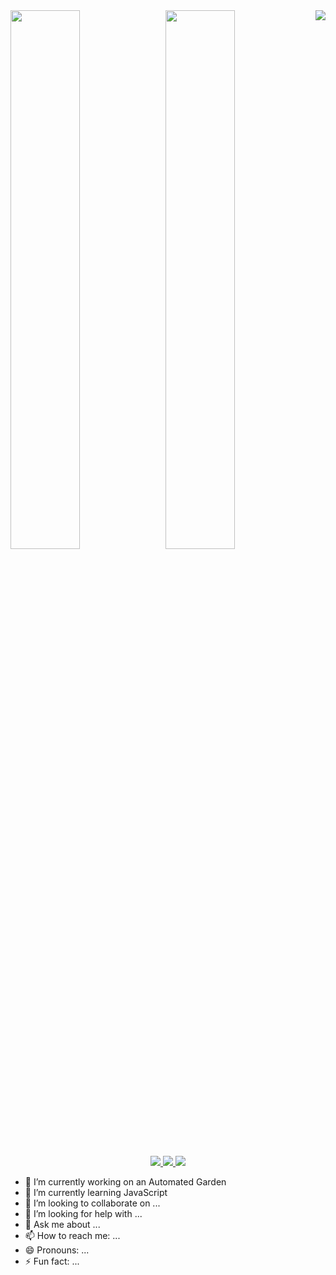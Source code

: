 <!--
TODO:
  - https://github.com/anuraghazra/github-readme-stats?tab=readme-ov-file#themes
  - https://github.com/salesp07/salesp07/tree/main
  - 
-->
<img align="right" src="https://visitor-badge.laobi.icu/badge?page_id=SeanDuffie.SeanDuffie" />

<img align="left" width="47%" src="https://github-readme-stats.vercel.app/api?username=SeanDuffie&show_icons=true&theme=radical" />

<img align="right" width="47%" src="https://github-readme-stats.vercel.app/api/top-langs/?username=SeanDuffie&layout=donut" />

<div align="center"> 
  <a href="mailto:duffiesean@gmail.com">
    <img src="https://img.shields.io/badge/Gmail-333333?style=for-the-badge&logo=gmail&logoColor=red" />
  </a>
  <a href="https://www.linkedin.com/in/sean-duffie-a60509171/" target="_blank">
    <img src="https://img.shields.io/badge/LinkedIn-0077B5?style=for-the-badge&logo=linkedin&logoColor=white" target="_blank" />
  </a>
  <a href="https://seanduffie.github.io/Personal-Website/" target="_blank">
     <img src="https://img.shields.io/badge/Portfolio-FF5722?style=for-the-badge&logo=todoist&logoColor=white" target="_blank" /> <!-- sqlite, safari, google-chrome are other good icon options -->
  </a>
</div>

- 🔭 I’m currently working on an Automated Garden
- 🌱 I’m currently learning JavaScript
- 👯 I’m looking to collaborate on ...
- 🤔 I’m looking for help with ...
- 💬 Ask me about ...
- 📫 How to reach me: ...
- 😄 Pronouns: ...
- ⚡ Fun fact: ...
